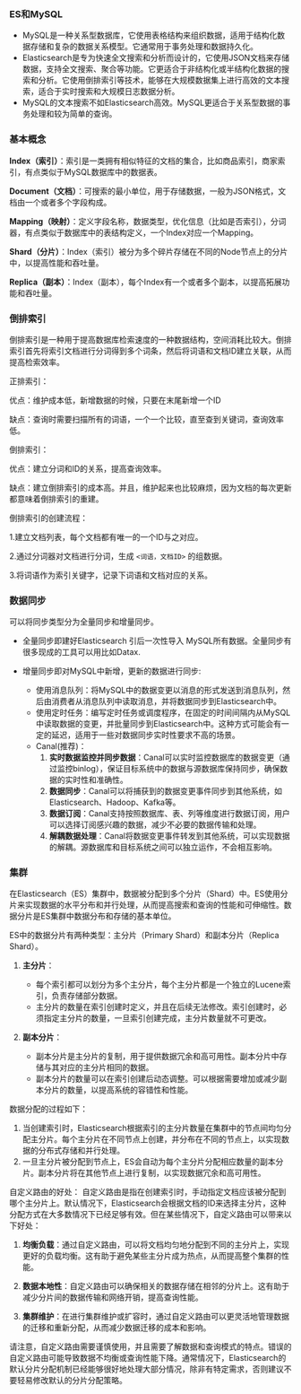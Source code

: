 ### ES和MySQL

- MySQL是一种关系型数据库，它使用表格结构来组织数据，适用于结构化数据存储和复杂的数据关系模型。它通常用于事务处理和数据持久化。
- Elasticsearch是专为快速全文搜索和分析而设计的，它使用JSON文档来存储数据，支持全文搜索、聚合等功能。它更适合于非结构化或半结构化数据的搜索和分析。它使用倒排索引等技术，能够在大规模数据集上进行高效的文本搜索，适合于实时搜索和大规模日志数据分析。
- MySQL的文本搜索不如Elasticsearch高效。MySQL更适合于关系型数据的事务处理和较为简单的查询。

### 基本概念

**Index（索引）**：索引是一类拥有相似特征的文档的集合，比如商品索引，商家索引，有点类似于MySQL数据库中的数据表。

**Document（文档）**：可搜索的最小单位，用于存储数据，一般为JSON格式，文档由一个或者多个字段构成。

**Mapping（映射）**：定义字段名称，数据类型，优化信息（比如是否索引），分词器，有点类似于数据库中的表结构定义，一个Index对应一个Mapping。

**Shard（分片）**：Index（索引）被分为多个碎片存储在不同的Node节点上的分片中，以提高性能和吞吐量。

**Replica（副本）**：Index（副本），每个Index有一个或者多个副本，以提高拓展功能和吞吐量。

### 倒排索引

倒排索引是一种用于提高数据库检索速度的一种数据结构，空间消耗比较大。倒排索引首先将索引文档进行分词得到多个词条，然后将词语和文档ID建立关联，从而提高检索效率。

正排索引：

优点：维护成本低，新增数据的时候，只要在末尾新增一个ID

缺点：查询时需要扫描所有的词语，一个一个比较，直至查到关键词，查询效率低。

倒排索引：

优点：建立分词和ID的关系，提高查询效率。

缺点：建立倒排索引的成本高。并且，维护起来也比较麻烦，因为文档的每次更新都意味着倒排索引的重建。

倒排索引的创建流程：

1.建立文档列表，每个文档都有唯一的一个ID与之对应。

2.通过分词器对文档进行分词，生成  `<词语，文档ID>`  的组数据。

3.将词语作为索引关键字，记录下词语和文档对应的关系。
### 数据同步

可以将同步类型分为全量同步和增量同步。

- 全量同步即建好Elasticsearch 引后一次性导入 MySQL所有数据。全量同步有很多现成的工具可以用比如Datax.

- 增量同步即对MySQL中新增，更新的数据进行同步:
	- 使用消息队列：将MySQL中的数据变更以消息的形式发送到消息队列，然后由消费者从消息队列中读取消息，并将数据同步到Elasticsearch中。
	- 使用定时任务：编写定时任务或调度程序，在固定的时间间隔内从MySQL中读取数据的变更，并批量同步到Elasticsearch中。这种方式可能会有一定的延迟，适用于一些对数据同步实时性要求不高的场景。
	- Canal(推荐)：
		1. **实时数据监控并同步数据**：Canal可以实时监控数据库的数据变更（通过监控binlog），保证目标系统中的数据与源数据库保持同步，确保数据的实时性和准确性。
		2. **数据同步**：Canal可以将捕获到的数据变更事件同步到其他系统，如Elasticsearch、Hadoop、Kafka等。
		4. **数据订阅**：Canal支持按照数据库、表、列等维度进行数据订阅，用户可以选择订阅感兴趣的数据，减少不必要的数据传输和处理。
		5. **解耦数据处理**：Canal将数据变更事件转发到其他系统，可以实现数据的解耦。源数据库和目标系统之间可以独立运作，不会相互影响。

### 集群

在Elasticsearch（ES）集群中，数据被分配到多个分片（Shard）中。ES使用分片来实现数据的水平分布和并行处理，从而提高搜索和查询的性能和可伸缩性。数据分片是ES集群中数据分布和存储的基本单位。

ES中的数据分片有两种类型：主分片（Primary Shard）和副本分片（Replica Shard）。

1. **主分片**：
    
    - 每个索引都可以划分为多个主分片，每个主分片都是一个独立的Lucene索引，负责存储部分数据。
    - 主分片的数量在索引创建时定义，并且在后续无法修改。索引创建时，必须指定主分片的数量，一旦索引创建完成，主分片数量就不可更改。
2. **副本分片**：
    
    - 副本分片是主分片的复制，用于提供数据冗余和高可用性。副本分片中存储与其对应的主分片相同的数据。
    - 副本分片的数量可以在索引创建后动态调整。可以根据需要增加或减少副本分片的数量，以提高系统的容错性和性能。

数据分配的过程如下：

1. 当创建索引时，Elasticsearch根据索引的主分片数量在集群中的节点间均匀分配主分片。每个主分片在不同节点上创建，并分布在不同的节点上，以实现数据的分布式存储和并行处理。
2. 一旦主分片被分配到节点上，ES会自动为每个主分片分配相应数量的副本分片。副本分片将在其他节点上进行复制，以实现数据冗余和高可用性。

自定义路由的好处： 自定义路由是指在创建索引时，手动指定文档应该被分配到哪个主分片上。默认情况下，Elasticsearch会根据文档的ID来选择主分片，这种分配方式在大多数情况下已经足够有效。但在某些情况下，自定义路由可以带来以下好处：

1. **均衡负载**：通过自定义路由，可以将文档均匀地分配到不同的主分片上，实现更好的负载均衡。这有助于避免某些主分片成为热点，从而提高整个集群的性能。
    
2. **数据本地性**：自定义路由可以确保相关的数据存储在相邻的分片上。这有助于减少分片间的数据传输和网络开销，提高查询性能。
    
3. **集群维护**：在进行集群维护或扩容时，通过自定义路由可以更灵活地管理数据的迁移和重新分配，从而减少数据迁移的成本和影响。

请注意，自定义路由需要谨慎使用，并且需要了解数据和查询模式的特点。错误的自定义路由可能导致数据不均衡或查询性能下降。通常情况下，Elasticsearch的默认分片分配机制已经能够很好地处理大部分情况，除非有特定需求，否则建议不要轻易修改默认的分片分配策略。